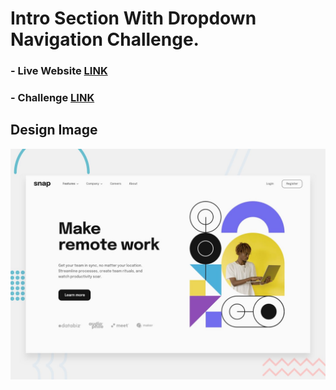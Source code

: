 # Intro Section With Dropdown Navigation Challenge.

### - Live Website [LINK](https://abdraoufx.github.io/frontEndMentor_Challenges/junior/intro_section_with_dropdown_navigation)

### - Challenge [LINK](https://www.frontendmentor.io/solutions/)

## Design Image

![Preview_Design_Image](images/desktop-preview.jpg "Design Image")

